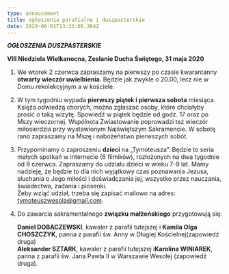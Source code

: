 ```yaml
---
type: annoucement
title: ogłoszenia parafialne i duszpasterskie
date: 2020-06-01T13:23:05.364Z
---
```

<!--StartFragment-->

***OGŁOSZENIA DUSZPASTERSKIE***

**VIII Niedziela Wielkanocna, Zesłanie Ducha Świętego, 31 maja 2020**

1. We wtorek 2 czerwca zapraszamy na pierwszy po czasie kwarantanny **otwarty wieczór uwielbienia**. Będzie jak zwykle o 20.00, lecz nie w Domu rekolekcyjnym a w kościele.
2. W tym tygodniu wypada **pierwszy piątek i pierwsza sobota** miesiąca. Księża odwiedzą chorych, można zgłaszać osoby, które chciałyby prosić o taką wizytę. Spowiedź w piątek będzie od godz. 17 oraz po Mszy wieczornej. Wspólnota Zwiastowanie poprowadzi też wieczór miłosierdzia przy wystawionym Najświętszym Sakramencie. W sobotę rano zapraszamy na Mszę i nabożeństwo pierwszych sobót.
3. Przypominamy o zaproszeniu **dzieci** na „Tymoteusza”. Będzie to seria małych spotkań w internecie (6 filmików), rozłożonych na dwa tygodnie od 8 czerwca. Zapraszamy do udziału dzieci w wieku 7-9 lat. Mamy nadzieję, że będzie to dla nich wyjątkowy czas poznawania Jezusa, słuchania o Jego miłości i doświadczania jej, wszystko przez nauczania, świadectwa, zadania i piosenki.\
   Żeby wziąć udział, trzeba się zapisać mailowo na adres: [tymoteuszwesola@gmail.com](mailto:tymoteuszwesola@gmail.com).
4. Do zawarcia sakramentalnego **związku małżeńskiego** przygotowują się:

   **Daniel DOBACZEWSKI**, kawaler z parafii tutejszej i **Kamila Olga CHOSZCZYK**, panna z parafii św. Anny w Długiej Kościelnej(zapowiedź druga)\
   **Aleksander SZTARK**, kawaler z parafii tutejszej i**Karolina WINIAREK**, panna z parafii św. Jana Pawła II w Warszawie Wesołej (zapowiedź druga).

<!--EndFragment-->